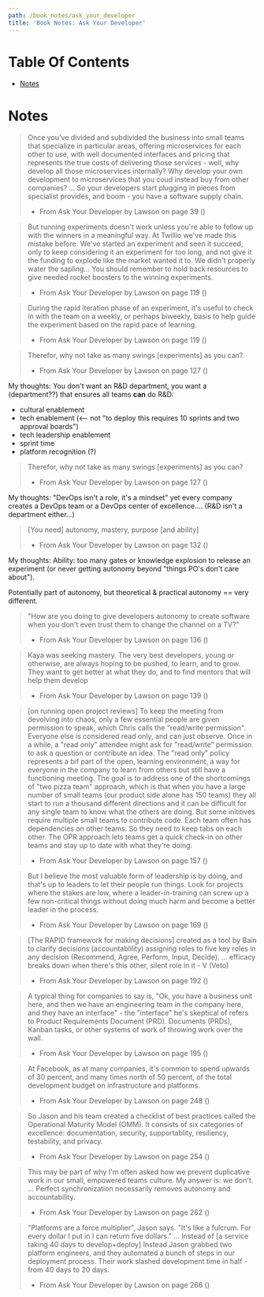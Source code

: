 ```yaml
---
path: /book_notes/ask_your_developer
title: 'Book Notes: Ask Your Developer'
---
```

# Table Of Contents

<!-- toc -->

- [Notes](#notes)

<!-- tocstop -->

# Notes


> Once you've divided and subdivided the business into small teams that specialize in particular areas, offering microservices for each other to use, with well documented interfaces and pricing that represents the true costs of delivering those services - well, why develop all those microservices internally? Why develop your own development to microservices that you coud instead buy from other companies?
> ... So your developers start plugging in pieces from specialist provides, and boom - you have a software supply chain.
> 
> - From Ask Your Developer by Lawson on page 39 ()


> But running experiments doesn't work unless you're able to follow up with the winners in a meaningful way. At Twillio we've made this mistake before. We've started an experiment and seen it succeed, only to keep considering it an experiment for too long, and not give it the funding to explode like the market wanted it to. We didn't properly water the sapling...
> You should remember to hold back resources to give needed rocket boosters to the winning experiments.
> 
> - From Ask Your Developer by Lawson on page 119 ()


> During the rapid iteration phase of an experiment, it's useful to check in with the team on a weekly, or  perhaps biweekly, basis to help guide the experiment based on the rapid pace of learning.
> 
> - From Ask Your Developer by Lawson on page 119 ()


> Therefor, why not take as many swings [experiments] as you can?
> - From Ask Your Developer by Lawson on page 127 ()

My thoughts: You don't want an R&D department, you want a (department??) that ensures all teams **can** do R&D:

* cultural enablement
* tech enablement (<-- not "to deploy this requires 10 sprints and two approval boards")
* tech leadership enablement
* sprint time
* platform recognition (?)


> Therefor, why not take as many swings [experiments] as you can?
> - From Ask Your Developer by Lawson on page 127 ()

My thoughts: "DevOps isn't a role, it's a mindset" yet every company creates a DevOps team or a DevOps center of excellence.... (R&D isn't a department either...)


> [You need] autonomy, mastery, purpose [and ability]
> - From Ask Your Developer by Lawson on page 132 ()

My thoughts: Ability: too many gates or knowledge explosion to release an experiment (or never getting autonomy beyond "things PO's don't care about").

Potentially part of autonomy, but theoretical & practical autonomy == very different.


> "How are you doing to give developers autonomy to create software when you don't even trust them to change the channel on a TV?"
> 
> - From Ask Your Developer by Lawson on page 136 ()


> Kaya was seeking mastery. The very best developers, young or otherwise, are always hoping to be pushed, to learn, and to grow. They want to get better at what they do, and to find mentors that will help them develop
> 
> - From Ask Your Developer by Lawson on page 139 ()



> [on running open project reviews] To keep the meeting from devolving into chaos, only a few essential people are given permission to speak, which Chris calls the "read/write permission". Everyone else is considered read only, and can just observe. Once in a while, a "read only" attendee might ask for "read/write" permission to ask a question or contribute an idea.
> The "read only" policy represents a bif part of the open, learning environment, a way for everyone in the company to learn from others but still have a functioning meeting.
> The goal is to address one of the shortcomings of "two pizza team" approach, which is that when you have a large number of small teams (our product side alone has 150 teams) they all start to run a thousand different directions and it can be difficult for any single team to know what the others are doing. But some inititives require multiple small teams to contribute code. Each team often has dependencies on other teams. So they need to keep tabs on each other. The OPR approach lets teams get a quick check-in on other teams and stay up to date with what they're doing.
> 
> - From Ask Your Developer by Lawson on page 157 ()


> But I believe the most valuable form of leadership is by doing, and that's up to leaders to let their people run things. Look for projects where the stakes are low, where a leader-in-training can screw up a few non-critical things without doing much harm and become a better leader in the process.
> 
> - From Ask Your Developer by Lawson on page 169 ()


> [The RAPID framework for making decisions] created as a tool by Bain to clarify decisions (accountablility) assigning roles to five key roles in any decision (Recommend, Agree, Perform, Input, Decide).
> ... efficacy breaks down when there's this other, silent role in it - V (Veto)
> 
> - From Ask Your Developer by Lawson on page 192 ()


> A typical thing for companies to say is, "Ok, you have a business unit here, and then we have an engineering team in the company here, and they have an interface" - the "interface" he's skeptical of refers to Product Requirements Document (PRD). Documents (PRDs), Kanban tasks, or other systems of work of throwing work over the wall.
> 
> - From Ask Your Developer by Lawson on page 195 ()


> At Facebook, as at many companies, it's common to spend upwards of 30 percent, and many times north of 50 percent, of the total development budget on infrastructure and platforms.
> 
> - From Ask Your Developer by Lawson on page 248 ()


> So Jason and his team created a checklist of best practices called the Operational Maturity Model (OMM). It consists of six categories of excellence: documentation, security, supportablity, resiliency, testability, and privacy.
> 
> - From Ask Your Developer by Lawson on page 254 ()


> This may be part of why I'm often asked how we prevent duplicative work in our small, empowered teams culture. My answer is: we don't.
> ... Perfect synchronization necessarily removes autonomy and accountability.
> 
> - From Ask Your Developer by Lawson on page 262 ()


> "Platforms are a force multiplier", Jason says. "It's like a fulcrum. For every dollar I put in I can return five dollars."
> ... Instead of [a service taking 40 days to develop+deploy] Instead Jason grabbed two platform engineers, and they automated a bunch of steps in our deployment process. Their work slashed development time in half - from 40 days to 20 days.
> 
> - From Ask Your Developer by Lawson on page 266 ()

